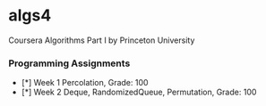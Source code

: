# algs4
Coursera Algorithms Part I by Princeton University

### Programming Assignments
- [*] Week 1 Percolation, Grade: 100
- [*] Week 2 Deque, RandomizedQueue, Permutation, Grade: 100

